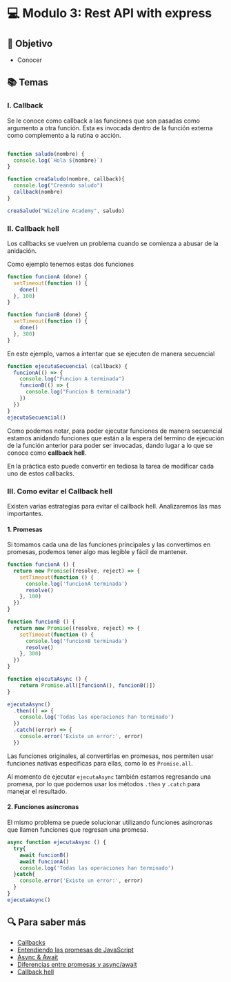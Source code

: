 # :computer: Modulo 3:  Rest API with express

## :book: Objetivo

- Conocer

## :books: Temas

### I. Callback

Se le conoce como callback a las funciones que son pasadas como argumento a otra función. Esta es invocada dentro de la función externa como complemento a la rutina o acción.

```js

function saludo(nombre) {
  console.log(`Hola ${nombre}`)
}

function creaSaludo(nombre, callback){
  console.log("Creando saludo")
  callback(nombre)
}

creaSaludo("Wizeline Academy", saludo)
```

### II. Callback hell

Los callbacks se vuelven un problema cuando se comienza a abusar de la anidación.

Como ejemplo tenemos estas dos funciones

```js
function funcionA (done) {
  setTimeout(function () {
    done()
  }, 100)
}

function funcionB (done) {
  setTimeout(function () {
    done()
  }, 300)
}
```

En este ejemplo, vamos a intentar que se ejecuten de manera secuencial

```js
function ejecutaSecuencial (callback) {
  funcionA(() => {
    console.log("Funcion A terminada")
    funcionB(() => {
      console.log("Funcion B terminada")
    })
  })
}
ejecutaSecuencial()
```

Como podemos notar, para poder ejecutar funciones de manera secuencial estamos anidando funciones que están a la espera del termino de ejecución de la función anterior para poder ser invocadas, dando lugar a lo que se conoce como **callback hell**.

En la práctica esto puede convertir en tediosa la tarea de modificar cada uno de estos callbacks.

### III. Como evitar el Callback hell

Existen varias estrategias para evitar el callback hell. Analizaremos las mas importantes.

#### 1. Promesas

Si tomamos cada una de las funciones principales y las convertimos en promesas, podemos tener algo mas legible y fácil de mantener.

```js
function funcionA () {
  return new Promise((resolve, reject) => {
    setTimeout(function () {
      console.log('funcionA terminada')
      resolve()
    }, 100)
  })
}

function funcionB () {
  return new Promise((resolve, reject) => {
    setTimeout(function () {
      console.log('funcionB terminada')
      resolve()
    }, 300)
  })
}

function ejecutaAsync () {
    return Promise.all([funcionA(), funcionB()])
}

ejecutaAsync()
  .then(() => {
    console.log('Todas las operaciones han terminado')
  })
  .catch((error) => {
    console.error('Existe un error:', error)
  })

```

Las funciones originales, al convertirlas en promesas, nos permiten usar funciones nativas especificas para ellas, como lo es `Promise.all`.

Al momento de ejecutar `ejecutaAsync` también estamos regresando una promesa, por lo que podemos usar los métodos `.then` y `.catch` para manejar el resultado.

#### 2. Funciones asíncronas

El mismo problema se puede solucionar utilizando funciones asíncronas que llamen funciones que regresan una promesa.

```js
async function ejecutaAsync () {
  try{
    await funcionB()
    await funcionA()
    console.log('Todas las operaciones han terminado')
  }catch{
    console.error('Existe un error:', error)
  }
}
ejecutaAsync()
```

## :mag: Para saber más

- [Callbacks](https://nodejs.dev/en/learn/javascript-asynchronous-programming-and-callbacks/)
- [Entendiendo las promesas de JavaScript](https://developer.mozilla.org/en-US/docs/Web/JavaScript/Reference/Global_Objects/Promise)
- [Async & Await](https://developer.mozilla.org/en-US/docs/Web/JavaScript/Reference/Statements/async_function)
- [Diferencias entre promesas y async/await](https://www.geeksforgeeks.org/difference-between-promise-and-async-await-in-node-js/)
- [Callback hell](http://callbackhell.com/)